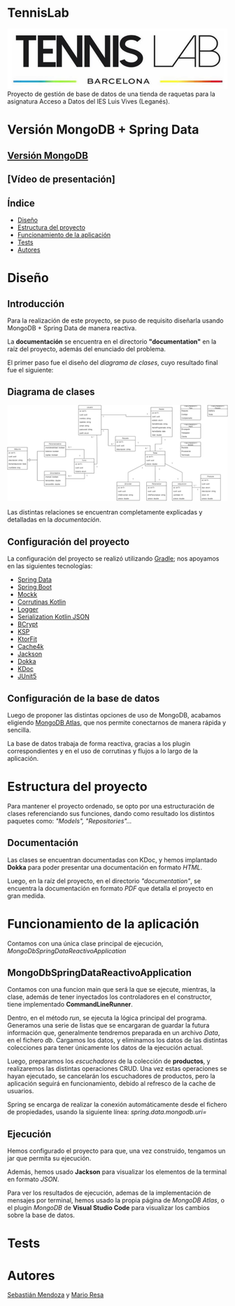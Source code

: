 # TennisLab

![image](image/portada.png)
Proyecto de gestión de base de datos de una tienda de raquetas para la asignatura Acceso a Datos del IES Luis Vives
(Leganés).

# Versión MongoDB + Spring Data

## [Versión MongoDB](https://github.com/SebsMendoza/tennislab-MongoDB-Reactivo)

## [Vídeo de presentación]

## Índice

- [Diseño](#diseño)
- [Estructura del proyecto](#estructura-del-proyecto)
- [Funcionamiento de la aplicación](#funcionamiento-de-la-aplicación)
- [Tests](#tests)
- [Autores](#autores)

# Diseño

## Introducción

Para la realización de este proyecto, se puso de requisito diseñarla usando MongoDB + Spring Data de manera reactiva.

La **documentación** se encuentra en el directorio **"documentation"** en la raíz del proyecto, además del enunciado del
problema.

El primer paso fue el diseño del *diagrama de clases*, cuyo resultado final fue el siguiente:

## Diagrama de clases

![DiagramaClases](image/tennisLab-Reactivo.jpg)

Las distintas relaciones se encuentran completamente explicadas y detalladas en la *documentación*.

## Configuración del proyecto

La configuración del proyecto se realizó utilizando [Gradle](https://gradle.org/); nos apoyamos en las siguientes
tecnologías:

- [Spring Data](https://spring.io/projects/spring-data)
- [Spring Boot](https://spring.io/projects/spring-boot)
- [Mockk](https://mockk.io/)
- [Corrutinas Kotlin](https://kotlinlang.org/docs/coroutines-overview.html)
- [Logger](https://github.com/oshai/kotlin-logging)
- [Serialization Kotlin JSON](https://github.com/Kotlin/kotlinx.serialization)
- [BCrypt](https://github.com/ToxicBakery/bcrypt-mpp)
- [KSP](https://github.com/google/ksp)
- [KtorFit](https://plugins.gradle.org/plugin/de.jensklingenberg.ktorfit)
- [Cache4k](https://github.com/ReactiveCircus/cache4k)
- [Jackson](https://github.com/FasterXML/jackson-module-kotlin)
- [Dokka](https://github.com/Kotlin/dokka)
- [KDoc](https://kotlinlang.org/docs/kotlin-doc.html)
- [JUnit5](https://junit.org/junit5/)

## Configuración de la base de datos

Luego de proponer las distintas opciones de uso de MongoDB, acabamos
eligiendo [MongoDB Atlas](https://www.mongodb.com/atlas/database), que nos permite conectarnos de manera rápida y
sencilla.

La base de datos trabaja de forma reactiva, gracias a los plugin correspondientes y en el uso de corrutinas y flujos
a lo largo de la aplicación.

# Estructura del proyecto

Para mantener el proyecto ordenado, se opto por una estructuración de clases referenciando sus
funciones, dando como resultado los distintos paquetes como: *"Models", "Repositories"...*

## Documentación

Las clases se encuentran documentadas con KDoc, y hemos implantado **Dokka** para poder presentar una documentación en
formato *HTML*.

Luego, en la raíz del proyecto, en el directorio *"documentation"*, se encuentra la documentación en formato *PDF* que
detalla el proyecto en gran medida.

# Funcionamiento de la aplicación

Contamos con una única clase principal de ejecución, *MongoDbSpringDataReactivoApplication*

## MongoDbSpringDataReactivoApplication

Contamos con una funcion main que será la que se ejecute, mientras, la clase, además de tener inyectados los
controladores en el constructor, tiene implementado **CommandLineRunner**. 

Dentro, en el método *run*, se ejecuta la lógica principal del programa. Generamos una serie de listas que 
se encargaran de guardar la futura información que, generalmente tendremos preparada en un archivo *Data*, 
en el fichero *db*. Cargamos los datos, y eliminamos los datos de las distintas colecciones para tener únicamente 
los datos de la ejecución actual.

Luego, preparamos los *escuchadores* de la colección de **productos**, y realizaremos las distintas operaciones CRUD.
Una vez estas operaciones se hayan ejecutado, se cancelarán los escuchadores de productos, pero la aplicación seguirá en
funcionamiento, debido al refresco de la cache de usuarios.

Spring se encarga de realizar la conexión automáticamente desde el fichero de propiedades, usando la siguiente
línea: *spring.data.mongodb.uri=*

## Ejecución

Hemos configurado el proyecto para que, una vez construido, tengamos un jar que permita su ejecución.

Además, hemos usado **Jackson** para visualizar los elementos de la terminal en formato *JSON*.

Para ver los resultados de ejecución, ademas de la implementación de mensajes por terminal, hemos usado la propia
página de *MongoDB Atlas*, o el plugin *MongoDB* de **Visual Studio Code** para visualizar
los cambios sobre la base de datos.

# Tests

# Autores

[Sebastián Mendoza](https://github.com/SebsMendoza) y [Mario Resa](https://github.com/Mario999X)